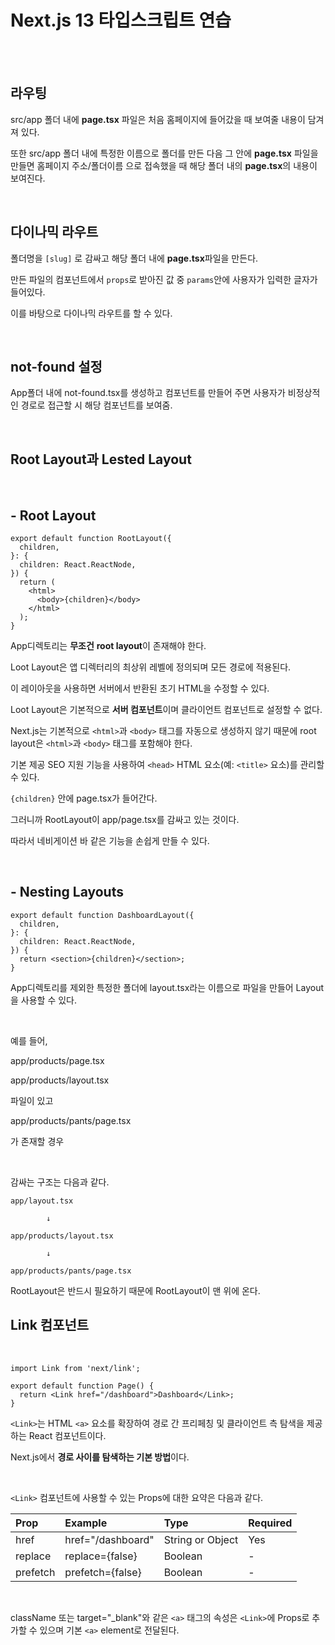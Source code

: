 # Next.js 13 타입스크립트 연습

<br/>

<br/>

## 라우팅

src/app 폴더 내에 **page.tsx** 파일은 처음 홈페이지에 들어갔을 때 보여줄 내용이 담겨져 있다.

또한 src/app 폴더 내에 특정한 이름으로 폴더를 만든 다음 그 안에 **page.tsx** 파일을 만들면 홈페이지 주소/폴더이름 으로 접속했을 때 해당 폴더 내의 **page.tsx**의 내용이 보여진다.

<br/>

## 다이나믹 라우트

폴더명을  ```[slug]``` 로 감싸고 해당 폴더 내에 **page.tsx**파일을 만든다.

만든 파일의 컴포넌트에서 ```props```로 받아진 값 중 ```params```안에 사용자가 입력한 글자가 들어있다.

이를 바탕으로 다이나믹 라우트를 할 수 있다.

<br/>

## not-found 설정
App폴더 내에 not-found.tsx를 생성하고 컴포넌트를 만들어 주면 사용자가 비정상적인 경로로 접근할 시 해당 컴포넌트를 보여줌.

<br/>

## Root Layout과 Lested Layout

<br/>

## - **Root Layout**

```tsx
export default function RootLayout({
  children,
}: {
  children: React.ReactNode,
}) {
  return (
    <html>
      <body>{children}</body>
    </html>
  );
}
```

App디렉토리는 **무조건** **root layout**이 존재해야 한다.

Loot Layout은 앱 디렉터리의 최상위 레벨에 정의되며 모든 경로에 적용된다.

이 레이아웃을 사용하면 서버에서 반환된 초기 HTML을 수정할 수 있다.

Loot Layout은 기본적으로 **서버 컴포넌트**이며 클라이언트 컴포넌트로 설정할 수 없다.

Next.js는 기본적으로 ```<html>```과 ```<body>``` 태그를 자동으로 생성하지 않기 때문에 root layout은 ```<html>```과 ```<body>``` 태그를 포함해야 한다.

기본 제공 SEO 지원 기능을 사용하여 ```<head>``` HTML 요소(예: ```<title>``` 요소)를 관리할 수 있다.

``` {children} ``` 안에 page.tsx가 들어간다.

그러니까 RootLayout이 app/page.tsx를 감싸고 있는 것이다.

따라서 네비게이션 바 같은 기능을 손쉽게 만들 수 있다.

<br/>

## - **Nesting Layouts**

```tsx
export default function DashboardLayout({
  children,
}: {
  children: React.ReactNode,
}) {
  return <section>{children}</section>;
}
```

App디렉토리를 제외한 특정한 폴더에 layout.tsx라는 이름으로 파일을 만들어 Layout을 사용할 수 있다.

<br/>

예를 들어,

app/products/page.tsx

app/products/layout.tsx

파일이 있고

app/products/pants/page.tsx

가 존재할 경우

<br/>

감싸는 구조는 다음과 같다.

    app/layout.tsx

            ↓

    app/products/layout.tsx

            ↓

    app/products/pants/page.tsx

RootLayout은 반드시 필요하기 때문에 RootLayout이 맨 위에 온다.

## Link 컴포넌트

<br/>

```tsx
import Link from 'next/link';
 
export default function Page() {
  return <Link href="/dashboard">Dashboard</Link>;
}
```

```<Link>```는 HTML ```<a>``` 요소를 확장하여 경로 간 프리페칭 및 클라이언트 측 탐색을 제공하는 React 컴포넌트이다.

Next.js에서 **경로 사이를 탐색하는 기본 방법**이다.

<br/>

```<Link>``` 컴포넌트에 사용할 수 있는 Props에 대한 요약은 다음과 같다.

| Prop     | Example           | Type             | Required |
| :------- | :---------------- | :--------------- | :------- |
| href     | href="/dashboard" | String or Object | Yes      |
| replace  | replace={false}   | Boolean          | -        |
| prefetch | prefetch={false}  | Boolean          | -        |

<br/>

className 또는 target="_blank"와 같은 ```<a>``` 태그의 속성은 ```<Link>```에 Props로 추가할 수 있으며 기본 ```<a>``` element로 전달된다.
